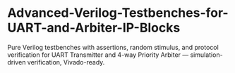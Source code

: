 # Advanced-Verilog-Testbenches-for-UART-and-Arbiter-IP-Blocks
Pure Verilog testbenches with assertions, random stimulus, and protocol verification for UART Transmitter and 4-way Priority Arbiter — simulation-driven verification, Vivado-ready.
